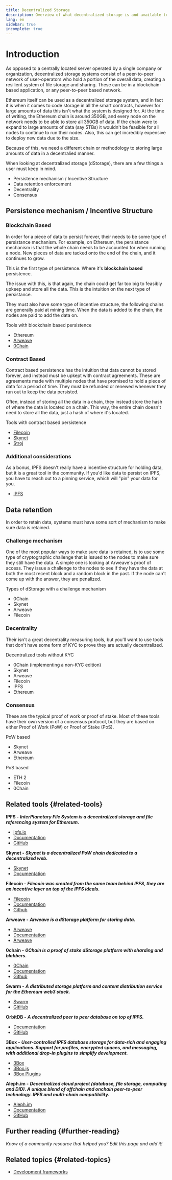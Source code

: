 ```yaml
---
title: Decentralized Storage
description: Overview of what decentralized storage is and available tools to integrate into a dapp.
lang: en
sidebar: true
incomplete: true
---
```


# Introduction 

As opposed to a centrally located server operated by a single company or organization, decentralized storage systems consist of a peer-to-peer network of user-operators who hold a portion of the overall data, creating a resilient system of file storage and sharing. These can be in a blockchain-based application, or any peer-to-peer based network. 

Ethereum itself can be used as a decentralized storage system, and in fact it is when it comes to code storage in all the smart contracts, however for large amounts of data this isn't what the system is designed for. At the time of writing, the Ethereum chain is around 350GB, and every node on the network needs to be able to store all 350GB of data. If the chain were to expand to large amounts of data (say 5TBs) it wouldn't be feasible for all nodes to continue to run their nodes. Also, this can get incredibly expensive to deploy new data due to the size. 

Because of this, we need a different chain or methodology to storing large amounts of data in a decentralied manner. 

When looking at decentralized storage (dStorage), there are a few things a user must keep in mind.

- Persistence mechanism / Incentive Structure
- Data retention enforcement
- Decentrality 
- Consensus 

## Persistence mechanism / Incentive Structure

### Blockchain Based

In order for a piece of data to persist forever, their needs to be some type of persistance mechanism. For example, on Ethereum, the persistance mechanism is that the whole chain needs to be accounted for when running a node. New pieces of data are tacked onto the end of the chain, and it continues to grow. 

This is the first type of persistence. Where it's **blockchain based** persistence.

The issue with this, is that again, the chain could get far too big to feasibly upkeep and store all the data. This is the intuition on the next type of persistance.

They must also have some type of incentive structure, the following chains are generally paid at mining time. When the data is added to the chain, the nodes are paid to add the data on. 

Tools with blockchain based persistence
- Ethereum
- [Arweave](https://www.arweave.org/)
- [0Chain](https://0chain.net/)

### Contract Based

Contract based persistence has the intuition that data cannot be stored forever, and instead must be upkept with contract agreements. These are agreements made with multiple nodes that have promised to hold a piece of data for a period of time. They must be refunded or renewed whenever they run out to keep the data persisted. 

Often, instead of storing all the data in a chain, they instead store the hash of where the data is located on a chain. This way, the entire chain doesn't need to store all the data, just a hash of where it's located. 

Tools with contract based persistence
- [Filecoin](https://docs.filecoin.io/about-filecoin/what-is-filecoin/)
- [Skynet](https://siasky.net/)
- [Stroj](https://storj.io/)

### Additional considerations

As a bonus, IPFS doesn't really have a incentive structure for holding data, but it is a great tool in the community. If you'd like data to persist on IPFS, you have to reach out to a pinning service, which will "pin" your data for you. 

- [IPFS](https://ipfs.io/)

## Data retention

In order to retain data, systems must have some sort of mechanism to make sure data is retained.

### Challenge mechanism

One of the most popular ways to make sure data is retained, is to use some type of cryptographic challenge that is issued to the nodes to make sure they still have the data. A simple one is looking at Arweave's proof of access. They issue a challenge to the nodes to see if they have the data at both the most recent block and a random block in the past. If the node can't come up with the answer, they are penalized.

Types of dStorage with a challenge mechanism
- 0Chain
- Skynet
- Arweave
- Filecoin


### Decentrality

Their isn't a great decentrality measuring tools, but you'll want to use tools that don't have some form of KYC to prove they are actually decentralized.

Decentralized tools without KYC
- 0Chain (implementing a non-KYC edition)
- Skynet
- Arweave
- Filecoin
- IPFS
- Ethereum

### Consensus

These are the typical proof of work or proof of stake. Most of these tools have their own version of a consensus protocol, but they are based on either Proof of Work (PoW) or Proof of Stake (PoS).

PoW based
- Skynet
- Arweave
- Ethereum

PoS based
- ETH 2
- Filecoin
- 0Chain

## Related tools {#related-tools}

**IPFS -** **_InterPlanetary File System is a decentralized storage and file referencing system for Ethereum._**

- [ipfs.io](https://ipfs.io/)
- [Documentation](https://docs.ipfs.io/)
- [GitHub](https://github.com/ipfs/ipfs)

**Skynet -** **_Skynet is a decentralized PoW chain dedicated to a decentralized web._**
- [Skynet](https://siasky.net/)
- [Documentation](https://siasky.net/docs/)

**Filecoin -** **_Filecoin was created from the same team behind IPFS, they are an incentive layer on top of the IPFS ideals._**
- [Filecoin](https://docs.filecoin.io/about-filecoin/what-is-filecoin/)
- [Documentation](https://docs.filecoin.io/)
- [Github](https://github.com/filecoin-project)

**Arweave -** **_Arweave is a dStorage platform for storing data._**
- [Arweave](https://www.arweave.org/)
- [Documentation](https://docs.arweave.org/info/)
- [Arweave](https://github.com/ArweaveTeam/arweave)

**0chain -** **_0Chain is a proof of stake dStorage platform with sharding and blobbers._**
- [0Chain](https://0chain.net/)
- [Documentation](https://0chain.net/page-documentation.html)
- [Github](https://github.com/0chain)

**Swarm -** **_A distributed storage platform and content distribution service for the Ethereum web3 stack._**

- [Swarm](https://ethersphere.github.io/swarm-home/)
- [GitHub](https://github.com/ethersphere/swarm)

**OrbitDB -** **_A decentralized peer to peer database on top of IPFS._**

- [Documentation](https://github.com/orbitdb/field-manual)
- [GitHub](https://github.com/orbitdb/orbit-db)

**3Box -** **_User-controlled IPFS database storage for data-rich and engaging applications. Support for profiles, encrypted spaces, and messaging, with additional drop-in plugins to simplify development._**

- [3Box](https://3box.io)
- [3Box.js](https://github.com/3box/3box-js)
- [3Box Plugins](https://docs.3box.io/learn/building-a-distributed-appstore-with-3box#5723)

**Aleph.im -** **_Decentralized cloud project (database, file storage, computing and DID). A unique blend of offchain and onchain peer-to-peer technology. IPFS and multi-chain compatibility._**

- [Aleph.im](https://aleph.im/)
- [Documentation](https://aleph.im/#/developers)
- [GitHub](https://github.com/aleph-im/)

## Further reading {#further-reading}

_Know of a community resource that helped you? Edit this page and add it!_

## Related topics {#related-topics}

- [Development frameworks](/en/developers/docs/frameworks/)
